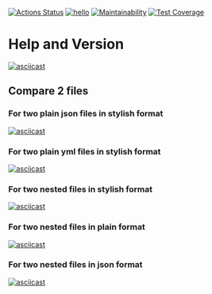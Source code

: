[![Actions Status](https://github.com/Marre-86/php-project-48/workflows/hexlet-check/badge.svg)](https://github.com/Marre-86/php-project-48/actions)
[![hello](https://github.com/Marre-86/php-project-48/actions/workflows/hello.yml/badge.svg)](https://github.com/Marre-86/php-project-48/actions/workflows/hello.yml)
[![Maintainability](https://api.codeclimate.com/v1/badges/0036bc7cdd8e4e835363/maintainability)](https://codeclimate.com/github/Marre-86/php-project-48/maintainability)
[![Test Coverage](https://api.codeclimate.com/v1/badges/0036bc7cdd8e4e835363/test_coverage)](https://codeclimate.com/github/Marre-86/php-project-48/test_coverage)

# Help and Version
[![asciicast](https://asciinema.org/a/AjuOVgBTW7T8BNj16NdVxpKMx.svg)](https://asciinema.org/a/AjuOVgBTW7T8BNj16NdVxpKMx)

## Compare 2 files
### For two plain json files in stylish format
[![asciicast](https://asciinema.org/a/g3MIMVOJVAt241WpOiz4DiYP7.svg)](https://asciinema.org/a/g3MIMVOJVAt241WpOiz4DiYP7)
### For two plain yml files in stylish format
[![asciicast](https://asciinema.org/a/GjQ4zEfQDEKS9iECQwUQbr3mJ.svg)](https://asciinema.org/a/GjQ4zEfQDEKS9iECQwUQbr3mJ)
### For two nested files in stylish format
[![asciicast](https://asciinema.org/a/h7dEoxKSKhX2S89zMDACMdebr.svg)](https://asciinema.org/a/h7dEoxKSKhX2S89zMDACMdebr)
### For two nested files in plain format
[![asciicast](https://asciinema.org/a/OvtIfMKXfEUuHOq1QUSuWHfRg.svg)](https://asciinema.org/a/OvtIfMKXfEUuHOq1QUSuWHfRg)
### For two nested files in json format
[![asciicast](https://asciinema.org/a/aRgOyZjxytVvlyb4VljheRRxd.svg)](https://asciinema.org/a/aRgOyZjxytVvlyb4VljheRRxd)

